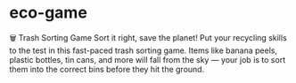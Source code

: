# eco-game
🗑️ Trash Sorting Game Sort it right, save the planet!  Put your recycling skills to the test in this fast-paced trash sorting game. Items like banana peels, plastic bottles, tin cans, and more will fall from the sky — your job is to sort them into the correct bins before they hit the ground.
